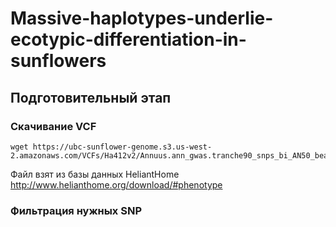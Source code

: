 # Massive-haplotypes-underlie-ecotypic-differentiation-in-sunflowers
## Подготовительный этап
### Скачивание VCF
```
wget https://ubc-sunflower-genome.s3.us-west-2.amazonaws.com/VCFs/Ha412v2/Annuus.ann_gwas.tranche90_snps_bi_AN50_beagle_AF99.vcf.gz
```
Файл взят из базы данных HeliantHome http://www.helianthome.org/download/#phenotype
### Фильтрация нужных SNP
